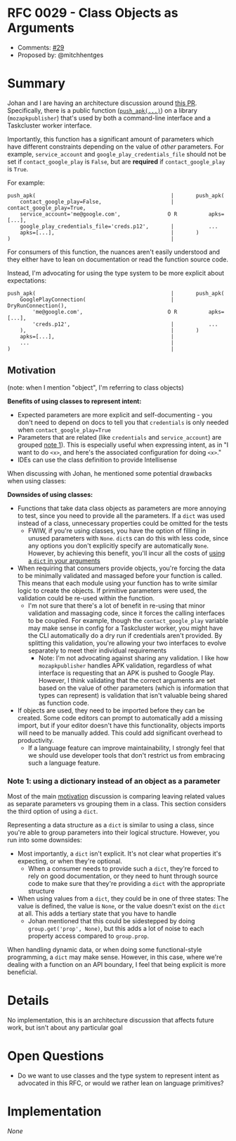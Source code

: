 # RFC 0029 - Class Objects as Arguments
* Comments: [#29](https://api.github.com/repos/mozilla-releng/releng-rfcs/issues/29)
* Proposed by: @mitchhentges

# Summary

Johan and I are having an architecture discussion around [this PR](https://github.com/mozilla-releng/mozapkpublisher/pull/215).
Specifically, there is a public function ([`push_apk(...)`](https://github.com/mozilla-releng/mozapkpublisher/blob/f41ad26b508395c88e222d4f231fe31e2abadcef/mozapkpublisher/push_apk.py#L13-L26)) 
on a library (`mozapkpublisher`) that's used by both a command-line interface and a Taskcluster worker interface.

Importantly, this function has a significant amount of parameters which have different constraints depending on the
value of _other_ parameters. For example, `service_account` and `google_play_credentials_file` should not be set if
`contact_google_play` is `False`, but are **required** if `contact_google_play` is `True`.

For example:

```
push_apk(                                           |       push_apk(
    contact_google_play=False,                      |           contact_google_play=True,
    service_account='me@google.com',               O R          apks=[...],
    google_play_credentials_file='creds.p12',       |           ...
    apks=[...],                                     |       )
)                                                   |       
```

For consumers of this function, the nuances aren't easily understood and they either have to lean on documentation or
read the function source code.

Instead, I'm advocating for using the type system to be more explicit about expectations:

```
push_apk(                                           |       push_apk(
    GooglePlayConnection(                           |           DryRunConnection(),
        'me@google.com',                           O R          apks=[...],
        'creds.p12',                                |           ...
    ),                                              |       )
    apks=[...],                                     |       
    ...                                             |
)                                                   |
```

## Motivation

(note: when I mention "object", I'm referring to class objects)

**Benefits of using classes to represent intent:**
* Expected parameters are more explicit and self-documenting - you don't need to depend on docs to tell you that 
`credentials` is only needed when `contact_google_play=True`
* Parameters that are related (like `credentials` and `service_account`) are grouped [note 1](#note-1-using-a-dictionary-instead-of-an-object-as-a-parameter)). This is especially
useful when expressing intent, as in "I want to do `<x>`, and here's the associated configuration for doing `<x>`."
* IDEs can use the class definition to provide Intellisense

When discussing with Johan, he mentioned some potential drawbacks when using classes:

**Downsides of using classes:**
* Functions that take data class objects as parameters are more annoying to test, since you need to provide all the
parameters. If a `dict` was used instead of a class, unnecessary properties could be omitted for the tests
    * FWIW, if you're using classes, you have the option of filling in unused parameters with `None`. `dict`s can do
    this with less code, since any options you don't explicitly specify are automatically `None`. However, by achieving
    this benefit, you'll incur all the costs of [using a `dict` in your arguments](#note-1-using-a-dictionary-instead-of-an-object-as-a-parameter)
* When requiring that consumers provide objects, you're forcing the data to be minimally validated and massaged 
before your function is called. This means that each module using your function has to write similar logic to create 
the objects. If primitive parameters were used, the validation could be re-used within the function.
    * I'm not sure that there's a lot of benefit in re-using that minor validation and massaging code, since it forces
    the calling interfaces to be coupled. For example, though the `contact_google_play` variable may make sense in
    config for a Taskcluster worker, you might have the CLI automatically do a dry run if credentials aren't provided.
    By splitting this validation, you're allowing your two interfaces to evolve separately to meet their individual
    requirements
        * Note: I'm not advocating against sharing any validation. I like how `mozapkpublisher` handles APK validation,
        regardless of what interface is requesting that an APK is pushed to Google Play. However, I think validating
        that the correct arguments are set based on the value of other parameters (which is information that types can 
        represent) is validation that isn't valuable being shared as function code.
* If objects are used, they need to be imported before they can be created. Some code editors can prompt to
automatically add a missing import, but if your editor doesn't have this functionality, objects imports will need to be
manually added. This could add significant overhead to productivity.
    * If a language feature can improve maintainability, I strongly feel that we should use developer tools that don't
    restrict us from embracing such a language feature.

### Note 1: using a dictionary instead of an object as a parameter

Most of the main [motivation](#motivation) discussion is comparing leaving related values as separate parameters vs
grouping them in a class. This section considers the third option of using a `dict`.

Representing a data structure as a `dict` is similar to using a class, since you're able to group parameters into
their logical structure. However, you run into some downsides:

* Most importantly, a `dict` isn't explicit. It's not clear what properties it's expecting, or when they're optional.
    * When a consumer needs to provide such a `dict`, they're forced to rely on good documentation, or they need to
    hunt through source code to make sure that they're providing a `dict` with the appropriate structure
* When using values from a `dict`, they could be in one of three states: The value is defined, the value is `None`, or
the value doesn't exist on the `dict` at all. This adds a tertiary state that you have to handle
    * Johan mentioned that this could be sidestepped by doing `group.get('prop', None)`, but this adds a lot of noise to
    each property access compared to `group.prop`.

When handling dynamic data, or when doing some functional-style programming, a `dict` may make sense. However, in this
case, where we're dealing with a function on an API boundary, I feel that being explicit is more beneficial.

# Details

No implementation, this is an architecture discussion that affects future work, but isn't about any particular goal

# Open Questions

* Do we want to use classes and the type system to represent intent as advocated in this RFC, or would we rather
lean on language primitives?

# Implementation

_None_

